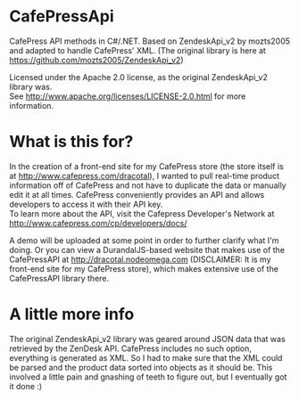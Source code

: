 # CafePressApi
CafePress API methods in C#/.NET.  Based on ZendeskApi_v2 by mozts2005 and adapted to handle CafePress' XML.
(The original library is here at https://github.com/mozts2005/ZendeskApi_v2)

Licensed under the Apache 2.0 license, as the original ZendeskApi_v2 library was.  
See http://www.apache.org/licenses/LICENSE-2.0.html for more information.

# What is this for?

In the creation of a front-end site for my CafePress store (the store itself is at http://www.cafepress.com/dracotal), 
I wanted to pull real-time product information off of CafePress and not have to duplicate the data or manually edit 
it at all times.  CafePress conveniently provides an API and allows developers to access it with their API key.  
To learn more about the API, visit the Cafepress Developer's Network at http://www.cafepress.com/cp/developers/docs/

A demo will be uploaded at some point in order to further clarify what I'm doing.  Or you can view a DurandalJS-based 
website that makes use of the CafePressAPI at http://dracotal.nodeomega.com (DISCLAIMER: It is my front-end site 
for my CafePress store), which makes extensive use of the CafePressAPI library there.

# A little more info
The original ZendeskApi_v2 library was geared around JSON data that was retrieved by the ZenDesk API.  CafePress 
includes no such option, everything is generated as XML.  So I had to make sure that the XML could be parsed and the 
product data sorted into objects as it should be.  This involved a little pain and gnashing of teeth to figure out, 
but I eventually got it done :)
